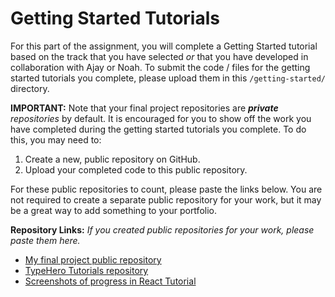 # Getting Started Tutorials

For this part of the assignment, you will complete a Getting Started tutorial based on the track that you have selected *or* that you have developed in collaboration with Ajay or Noah. To submit the code / files for the getting started tutorials you complete, please upload them in this `/getting-started/` directory.

**IMPORTANT:** Note that your final project repositories are ***private** repositories* by default. It is encouraged for you to show off the work you have completed during the getting started tutorials you complete. To do this, you may need to:
1) Create a new, public repository on GitHub.
2) Upload your completed code to this public repository.

For these public repositories to count, please paste the links below. You are not required to create a separate public repository for your work, but it may be a great way to add something to your portfolio.

**Repository Links:**
*If you created public repositories for your work, please paste them here.*
- [My final project public repository](https://github.com/ecedegirmen/comp290-workspace)
- [TypeHero Tutorials repository](https://github.com/ecedegirmen/TypeHero-Tutorial.git)
- [Screenshots of progress in React Tutorial](https://github.com/ecedegirmen/comp290-workspace/tree/main/React_Tutorial/react%20screenshots)